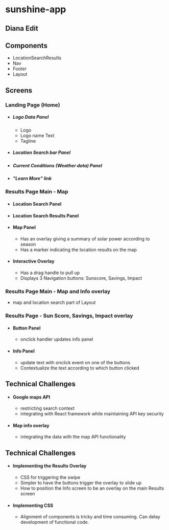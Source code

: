 # sunshine-app
## Diana Edit

## Components
  - LocationSearchResults
  - Nav
  - Footer
  - Layout

## Screens

### Landing Page (Home)
- #####  Logo Data Panel
  - Logo
  - Logo name Text
  - Tagline
- ##### Location Search bar Panel
- ##### Current Conditions (Weather data) Panel
- ##### "Learn More" link
### Results Page Main - Map
- ####  Location Search Panel
- ####  Location Search Results Panel
- ####  Map Panel
  - Has an overlay giving a summary of solar power according to season
  - Has a marker indicating the location results on the map
- ####  Interactive Overlay
  - Has a drag handle to pull up
  - Displays 3 Navigation buttons: Sunscore, Savings, Impact

### Results Page Main - Map and Info overlay
  - map and location search part of Layout

### Results Page - Sun Score, Savings, Impact overlay
- #### Button Panel
  - onclick handler updates info panel
- #### Info Panel
  - update text with onclick event on one of the buttons
  - Contextualize the text according to which button clicked

## Technical Challenges
- #### Google maps API
  - restricting search context
  - integrating with React framework while maintaining API key security

- #### Map info overlay
  - integrating the data with the map API functionality

## Technical Challenges
- #### Implementing the Results Overlay
  - CSS for triggering the swipe
  - Simpler to have the buttons trigger the overlay to slide up
  - How to position the Info screen to be an overlay on the main Results screen
- #### Implementing CSS
  - Alignment of components is tricky and time consuming. Can delay development of functional code.

